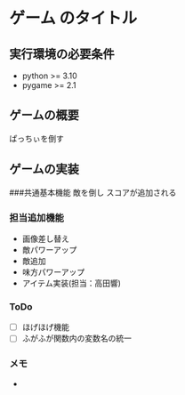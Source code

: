 # ゲーム のタイトル
## 実行環境の必要条件
* python >= 3.10
* pygame >= 2.1

## ゲームの概要
ぱっちぃを倒す

## ゲームの実装
###共通基本機能
敵を倒し
スコアが追加される

### 担当追加機能
* 画像差し替え
* 敵パワーアップ
* 敵追加
* 味方パワーアップ
* アイテム実装(担当：高田響)
### ToDo
- [ ] ほげほげ機能
- [ ] ふがふが関数内の変数名の統一
### メモ
* 
